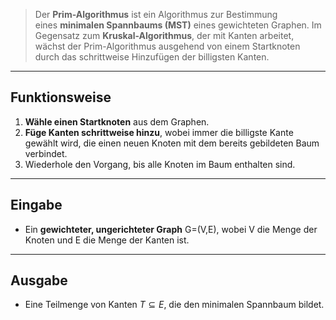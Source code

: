 >Der **Prim-Algorithmus** ist ein Algorithmus zur Bestimmung eines **minimalen Spannbaums (MST)** eines gewichteten Graphen. Im Gegensatz zum **Kruskal-Algorithmus**, der mit Kanten arbeitet, wächst der Prim-Algorithmus ausgehend von einem Startknoten durch das schrittweise Hinzufügen der billigsten Kanten.

---

## Funktionsweise

1. **Wähle einen Startknoten** aus dem Graphen.
2. **Füge Kanten schrittweise hinzu**, wobei immer die billigste Kante gewählt wird, die einen neuen Knoten mit dem bereits gebildeten Baum verbindet.
3. Wiederhole den Vorgang, bis alle Knoten im Baum enthalten sind.

---

## Eingabe

- Ein **gewichteter, ungerichteter Graph** G=(V,E), wobei V die Menge der Knoten und E die Menge der Kanten ist.

---

## Ausgabe

- Eine Teilmenge von Kanten $T⊆E$, die den minimalen Spannbaum bildet.